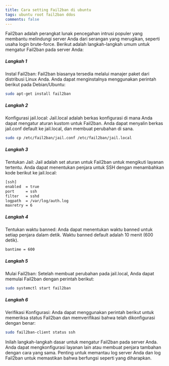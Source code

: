 ```yaml
---
title: Cara setting Fail2ban di ubuntu
tags: ubuntu root fail2ban ddos
comments: false
---
```


Fail2ban adalah perangkat lunak pencegahan intrusi populer yang membantu melindungi server Anda dari serangan yang merugikan, seperti usaha login brute-force. Berikut adalah langkah-langkah umum untuk mengatur Fail2ban pada server Anda:

##### Langkah 1
Instal Fail2ban: Fail2ban biasanya tersedia melalui manajer paket dari distribusi Linux Anda. Anda dapat menginstalnya menggunakan perintah berikut pada Debian/Ubuntu:

```bash 
sudo apt-get install fail2ban
```

##### Langkah 2
Konfigurasi jail.local: Jail.local adalah berkas konfigurasi di mana Anda dapat mengatur aturan kustom untuk Fail2ban. Anda dapat menyalin berkas jail.conf default ke jail.local, dan membuat perubahan di sana.

```bash 
sudo cp /etc/fail2ban/jail.conf /etc/fail2ban/jail.local
```
##### Langkah 3
Tentukan Jail: Jail adalah set aturan untuk Fail2ban untuk mengikuti layanan tertentu. Anda dapat menentukan penjara untuk SSH dengan menambahkan kode berikut ke jail.local:

```bash 
[ssh]
enabled  = true
port     = ssh
filter   = sshd
logpath  = /var/log/auth.log
maxretry = 6
```

##### Langkah 4
Tentukan waktu banned: Anda dapat menentukan waktu banned untuk setiap penjara dalam detik. Waktu banned default adalah 10 menit (600 detik).

```bash 
bantime = 600
```

##### Langkah 5
Mulai Fail2ban: Setelah membuat perubahan pada jail.local, Anda dapat memulai Fail2ban dengan perintah berikut:
```bash 
sudo systemctl start fail2ban
```

##### Langkah 6
Verifikasi Konfigurasi: Anda dapat menggunakan perintah berikut untuk memeriksa status Fail2ban dan memverifikasi bahwa telah dikonfigurasi dengan benar:
```bash 
sudo fail2ban-client status ssh
```

Inilah langkah-langkah dasar untuk mengatur Fail2ban pada server Anda. Anda dapat mengkonfigurasi layanan lain atau membuat penjara tambahan dengan cara yang sama. Penting untuk memantau log server Anda dan log Fail2ban untuk memastikan bahwa berfungsi seperti yang diharapkan.
